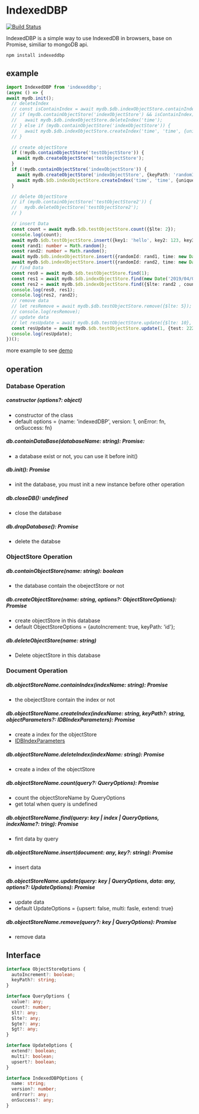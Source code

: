 # IndexedDBP
<!-- [START badges] -->
[![Build Status](https://travis-ci.org/fayfang/indexedDBP.svg?branch=master)](https://travis-ci.org/fayfang/indexedDBP)
<!-- [END badges] -->
IndexedDBP is a simple way to use IndexedDB in browsers, base on Promise, similiar to mongoDB api.

```npm install indexeddbp```

## example
``` typeScript
import IndexedDBP from 'indexeddbp';
(async () => {
await mydb.init();
  // deleteIndex
  // const isContainIndex = await mydb.$db.indexObjectStore.containIndex('time');
  // if (mydb.containObjectStore('indexObjectStore') && isContainIndex) {
  //   await mydb.$db.indexObjectStore.deleteIndex('time');
  // } else if (mydb.containObjectStore('indexObjectStore')) {
  //   await mydb.$db.indexObjectStore.createIndex('time', 'time', {unique: false, multiEntry: false});
  // }

  // create objectStore
  if (!mydb.containObjectStore('testObjectStore')) {
    await mydb.createObjectStore('testObjectStore');
  }
  if (!mydb.containObjectStore('indexObjectStore')) {
    await mydb.createObjectStore('indexObjectStore', {keyPath: 'randomId'});
    await mydb.$db.indexObjectStore.createIndex('time', 'time', {unique: false, multiEntry: false});
  }

  // delete ObjectStore
  // if (mydb.containObjectStore('testObjectStore2')) {
  //   mydb.deleteObjectStore('testObjectStore2');
  // }

  // insert Data
  const count = await mydb.$db.testObjectStore.count({$lte: 2});
  console.log(count);
  await mydb.$db.testObjectStore.insert({key1: 'hello', key2: 123, key3: true, key4: new Date()});
  const rand1: number = Math.random();
  const rand2: number = Math.random();
  await mydb.$db.indexObjectStore.insert({randomId: rand1, time: new Date('2019/04/03')});
  await mydb.$db.indexObjectStore.insert({randomId: rand2, time: new Date('2019/04/05')});
  // find Data
  const res0 = await mydb.$db.testObjectStore.find(1);
  const res1 = await mydb.$db.indexObjectStore.find(new Date('2019/04/03'), 'time');
  const res2 = await mydb.$db.indexObjectStore.find({$lte: rand2 , count: 5});
  console.log(res0, res1);
  console.log(res2, rand2);
  // remove data
  // let resRemove = await mydb.$db.testObjectStore.remove({$lte: 5});
  // console.log(resRemove);
  // update data
  // let resUpdate = await mydb.$db.testObjectStore.update({$lte: 10}, {test: 222}, {multi: true});
  const resUpdate = await mydb.$db.testObjectStore.update(1, {test: 222}, {upsert: true});
  console.log(resUpdate);
})();
```
more example to see [demo](https://github.com/fayfang/indexedDBP/tree/master/test/example)

## operation
### Database Operation
##### constructor (options?: object)
+ constructor of the class
+ default options = {name: 'indexedDBP', version: 1, onError: fn, onSuccess: fn}

##### db.containDataBase(databaseName: string): Promise:
+ a database exist or not, you can use it before init()

##### db.init(): Promise
+ init the database, you must init a new instance before other operation

##### db.closeDB(): undefined
+ close the database

##### db.dropDatabase(): Promise
+ delete the databse

### ObjectStore Operation
##### db.containObjectStore(name: string): boolean
+ the database contain the obejectStore or not

##### db.createObjectStore(name: string, options?: ObjectStoreOptions): Promise
+ create objectStore in this database
+ default ObjectStoreOptions = {autoIncrement: true, keyPath: 'id'};

##### db.deleteObjectStore(name: string)
+ Delete objectStore in this database

### Document Operation
##### db.objectStoreName.containIndex(indexName: string): Promise
+ the obejectStore contain the index or not

##### db.objectStoreName.createIndex(indexName: string, keyPath?: string, objectParameters?: IDBIndexParameters): Promise
+ create a index for the objectStore
+ [IDBIndexParameters](https://developer.mozilla.org/en-US/docs/Web/API/IDBIndexParameters)

##### db.objectStoreName.deleteIndex(indexName: string): Promise
+ create a index of the objectStore

##### db.objectStoreName.count(query?: QueryOptions): Promise
+ count the objectStoreName by QueryOptions
+ get total when query is undefined

##### db.objectStoreName.find(query: key | index | QueryOptions, indexName?: tring): Promise
+ fint data by query

##### db.objectStoreName.insert(document: any, key?: string): Promise
+ insert data

##### db.objectStoreName.update(query: key | QueryOptions, data: any, options?: UpdateOptions): Promise
+ update data
+ default UpdateOptions = {upsert: false, multi: fasle, extend: true}

##### db.objectStoreName.remove(query?: key | QueryOptions): Promise
+ remove data

## Interface
``` typeScript
interface ObjectStoreOptions {
  autoIncrement?: boolean;
  keyPath?: string;
}

interface QueryOptions {
  value?: any;
  count?: number;
  $lt?: any;
  $lte?: any;
  $gte?: any;
  $gt?: any;
}

interface UpdateOptions {
  extend?: boolean;
  multi?: boolean;
  upsert?: boolean;
}

interface IndexedDBPOptions {
  name: string;
  version?: number;
  onError?: any;
  onSuccess?: any;
}
```


